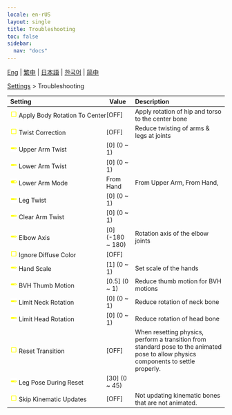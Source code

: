 ```yaml
---
locale: en-rUS
layout: single
title: Troubleshooting
toc: false
sidebar:
  nav: "docs"
---
```

[Eng](/dancexr/menu/2025.4/actor/troubleshooting) | [繁中](/tw/dancexr/menu/2025.4/actor/troubleshooting) | [日本語](/jp/dancexr/menu/2025.4/actor/troubleshooting) | [한국어](/kr/dancexr/menu/2025.4/actor/troubleshooting) | [简中](/zh/dancexr/menu/2025.4/actor/troubleshooting)

[Settings](../menu#Settings) > Troubleshooting



| Setting | Value | Description |
| :--- | --- | :--- |
|<nobr>![check_off icon](/images/icon/ic_check_off.png) Apply Body Rotation To Center</nobr>| [OFF] | Apply rotation of hip and torso to the center bone
|<nobr>![check_off icon](/images/icon/ic_check_off.png) Twist Correction</nobr>| [OFF] | Reduce twisting of arms & legs at joints
|<nobr>![slider icon](/images/icon/ic_slider.png) Upper Arm Twist</nobr>| [0] (0 ~ 1) | 
|<nobr>![slider icon](/images/icon/ic_slider.png) Lower Arm Twist</nobr>| [0] (0 ~ 1) | 
|<nobr>![toggle_on icon](/images/icon/ic_toggle_on.png) Lower Arm Mode</nobr>| From Hand | From Upper Arm, From Hand, 
|<nobr>![slider icon](/images/icon/ic_slider.png) Leg Twist</nobr>| [0] (0 ~ 1) | 
|<nobr>![slider icon](/images/icon/ic_slider.png) Clear Arm Twist</nobr>| [0] (0 ~ 1) | 
|<nobr>![slider icon](/images/icon/ic_slider.png) Elbow Axis</nobr>| [0] (-180 ~ 180) | Rotation axis of the elbow joints
|<nobr>![check_off icon](/images/icon/ic_check_off.png) Ignore Diffuse Color</nobr>| [OFF] | 
|<nobr>![slider icon](/images/icon/ic_slider.png) Hand Scale</nobr>| [1] (0 ~ 1) | Set scale of the hands
|<nobr>![slider icon](/images/icon/ic_slider.png) BVH Thumb Motion</nobr>| [0.5] (0 ~ 1) | Reduce thumb motion for BVH motions
|<nobr>![slider icon](/images/icon/ic_slider.png) Limit Neck Rotation</nobr>| [0] (0 ~ 1) | Reduce rotation of neck bone
|<nobr>![slider icon](/images/icon/ic_slider.png) Limit Head Rotation</nobr>| [0] (0 ~ 1) | Reduce rotation of head bone
|<nobr>![check_off icon](/images/icon/ic_check_off.png) Reset Transition</nobr>| [OFF] | When resetting physics, perform a transition from standard pose to the animated pose to allow physics components to settle properly.
|<nobr>![slider icon](/images/icon/ic_slider.png) Leg Pose During Reset</nobr>| [30] (0 ~ 45) | 
|<nobr>![check_off icon](/images/icon/ic_check_off.png) Skip Kinematic Updates</nobr>| [OFF] | Not updating kinematic bones that are not animated.
